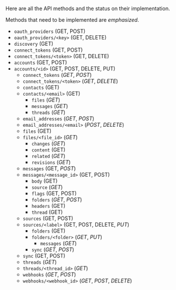 Here are all the API methods and the status on their implementation.

Methods that need to be implemented are *emphasized*.

* `oauth_providers` (GET, POST)
* `oauth_providers/<key>` (GET, DELETE)
* `discovery` (GET)
* `connect_tokens` (GET, POST)
* `connect_tokens/<token>` (GET, DELETE)
* `accounts` (GET, POST)
* `accounts/<id>` (GET, POST, DELETE, PUT)
  * `connect_tokens` (*GET*, *POST*)
  * `connect_tokens/<token>` (*GET*, *DELETE*)
  * `contacts` (GET)
  * `contacts/<email>` (GET)
    * `files` (*GET*)
    * `messages` (*GET*)
    * `threads` (*GET*)
  * `email_addresses` (*GET*, *POST*)
  * `email_addresses/<email>` (*POST*, *DELETE*)
  * `files` (GET)
  * `files/<file_id>` (*GET*)
    * `changes` (*GET*)
    * `content` (GET)
    * `related` (*GET*)
    * `revisions` (*GET*)
  * `messages` (GET, *POST*)
  * `messages/<message_id>` (GET, POST)
    * `body` (GET)
    * `source` (*GET*)
    * `flags` (GET, POST)
    * `folders` (*GET*, *POST*)
    * `headers` (GET)
    * `thread` (GET)
  * `sources` (GET, POST)
  * `sources/<label>` (GET, POST, DELETE, *PUT*)
    * `folders` (GET)
    * `folders/<folder>` (*GET*, *PUT*)
      * `messages` (*GET*)
    * `sync` (*GET*, *POST*)
  * `sync` (GET, POST)
  * `threads` (*GET*)
  * `threads/<thread_id>` (*GET*)
  * `webhooks` (*GET*, *POST*)
  * `webhooks/<webhook_id>` (*GET*, *POST*, *DELETE*)

